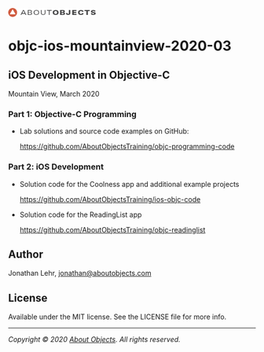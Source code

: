 <div>
<a href="https://www.aboutobjects.com"><img src="ao-logo.png" height=18 style="height: 18px;"/></a>
</div>

# objc-ios-mountainview-2020-03

## iOS Development in Objective-C

Mountain View, March 2020


### Part 1: Objective-C Programming

* Lab solutions and source code examples on GitHub: 
  
  https://github.com/AboutObjectsTraining/objc-programming-code

### Part 2: iOS Development

* Solution code for the Coolness app and additional example projects
  
  https://github.com/AboutObjectsTraining/ios-objc-code

* Solution code for the ReadingList app
  
  https://github.com/AboutObjectsTraining/objc-readinglist

## Author

Jonathan Lehr, jonathan@aboutobjects.com

## License

Available under the MIT license. See the LICENSE file for more info.

___

_Copyright &copy; 2020 [About Objects](https://www.aboutobjects.com). All rights reserved._

